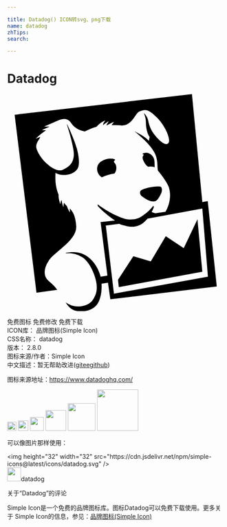```yaml
---

title: Datadog() ICON转svg、png下载
name: datadog
zhTips: 
search: 

---
```


# Datadog  <small style="font-size: 60%;font-weight: 100"></small>

<div id="svg" class="svg-wrap">
<svg role="img" xmlns="http://www.w3.org/2000/svg" viewBox="0 0 24 24"><title>Datadog icon</title><path d="M19.55 17.04l-1.99-1.32-1.66 2.78-1.93-.57-1.7 2.6.09.82 9.25-1.71-.54-5.79-1.52 3.19zm-8.63-2.5l1.48-.2c.24.11.41.15.69.22.45.12.97.23 1.74-.16.18-.09.55-.43.7-.63l6.08-1.11.62 7.53-10.41 1.88-.9-7.53zm11.29-2.71l-.6.11L20.46 0 .82 2.28l2.42 19.69 2.3-.33c-.18-.26-.47-.58-.96-.99-.68-.56-.44-1.52-.04-2.13.53-1.02 3.25-2.32 3.1-3.96-.06-.59-.15-1.37-.7-1.9-.02.22.02.43.02.43s-.23-.29-.34-.68c-.11-.15-.2-.2-.32-.4-.08.23-.07.5-.07.5s-.18-.44-.21-.81c-.11.17-.14.48-.14.48s-.24-.69-.19-1.06c-.11-.32-.43-.97-.34-2.42.6.42 1.92.32 2.43-.44.17-.24.29-.93-.08-2.28-.24-.87-.83-2.16-1.07-2.65l-.02.02c.12.4.37 1.22.47 1.63.29 1.22.37 1.64.23 2.2-.12.49-.4.81-1.1 1.16-.71.36-1.65-.51-1.71-.56-.69-.55-1.22-1.45-1.28-1.88-.06-.48.27-.77.44-1.16-.24.07-.51.2-.51.2s.32-.34.72-.63c.16-.11.26-.18.43-.32h-.46s.43-.22.86-.39c-.32-.01-.62 0-.62 0s.93-.42 1.67-.73c.51-.21 1-.15 1.28.26.37.53.75.82 1.56 1 .51-.23.66-.34 1.29-.51.55-.61.99-.69.99-.69s-.22.2-.27.51c.31-.25.66-.45.66-.45s-.13.16-.26.43l.03.04c.37-.22.8-.39.8-.39l-.27.36c.28 0 .84.01 1.05.04 1.28.03 1.55-1.37 2.04-1.55.62-.22.89-.35 1.94.68.9.89 1.6 2.48 1.25 2.83-.29.3-.87-.12-1.51-.92-.34-.42-.59-.93-.71-1.56-.1-.54-.49-.85-.49-.85s.23.51.23.96c0 .25.03 1.16.42 1.68-.04.08-.06.37-.1.43-.46-.55-1.44-.95-1.6-1.07.54.45 1.79 1.47 2.27 2.45.45.93.19 1.78.41 2 .07.06.97 1.2 1.15 1.77.3.99.02 2.04-.38 2.69l-1.11.17c-.16-.05-.27-.07-.42-.15.08-.14.24-.5.24-.57l-.06-.11c-.35.49-.93.97-1.41 1.25-.63.36-1.36.3-1.83.16-1.34-.42-2.62-1.33-2.92-1.57 0 0-.01.19.05.23.34.38 1.12 1.08 1.87 1.56l-1.6.18.76 5.91c-.34.05-.39.07-.75.12-.32-1.15-.94-1.9-1.62-2.33-.6-.38-1.42-.47-2.21-.31l-.05.06c.55-.06 1.19.02 1.86.44.65.41 1.18 1.48 1.37 2.12.25.82.42 1.7-.25 2.63-.47.66-1.86 1.03-2.98.24.3.48.7.88 1.25.95.81.11 1.57-.03 2.1-.57.45-.46.69-1.43.63-2.46l.71-.1.26 1.83 11.79-1.42-1-9.44zm-7.17-4.98c-.03.08-.08.12-.01.37v.01l.01.03.03.07c.14.29.29.56.55.7.07-.01.14-.02.21-.02.24-.01.39.03.49.08.01-.05.01-.12.01-.22-.02-.36.07-.98-.62-1.31-.26-.12-.63-.08-.75.07.02 0 .04.01.06.01.18.07.05.13.02.21m1.95 3.39c-.09-.05-.52-.03-.82.01-.57.07-1.19.27-1.32.37-.25.19-.13.52.05.66.51.38.96.64 1.43.58.29-.04.54-.5.73-.91.11-.3.11-.61-.07-.71M11.93 7.3c.16-.15-.8-.36-1.55.16-.55.37-.57 1.18-.04 1.64.05.05.1.08.14.1a4.857 4.857 0 011.39-.41c.11-.13.24-.35.21-.75-.05-.53-.46-.45-.15-.74"/></svg>
</div>
<detail full-name='datadog'></detail>

<div class="detail-page">
<p>
<span><span class="badge-success badge">免费图标</span> <span class="badge-success badge">免费修改</span>  <span class="badge-success badge">免费下载</span> </span>
<br/>
<span>
ICON库：
<span class="badge-secondary badge">品牌图标(Simple Icon)</span> 
</span>
<br/>
<span>
CSS名称：
<span class="badge-secondary badge">datadog</span> 
</span>

<br/>
<span>
版本：
<span class="badge-secondary badge">2.8.0</span> 
</span>
<br/>
<span>图标来源/作者：<span class="badge-light badge">Simple Icon</span></span> 
<br/>
<span class="zh-detail">中文描述：暂无<span class="help-link"><span>帮助改进</span>(<a href="https://gitee.com/liuwave/icon-helper/edit/master/json/brands/datadog.json" target="_blank" rel="noopener noreferrer">gitee</a><a href="https://github.com/liuwave/icon-helper/edit/master/json/brands/datadog.json" target="_blank" rel="noopener noreferrer">github</a></span>)</span><br/>
</p>
</div><div class="description description alert alert-light"><p>图标来源地址：<a href="https://www.datadoghq.com/" target="_blank" rel="noopener noreferrer">https://www.datadoghq.com/</a></p></div>
<div class="alert alert-dark">
<img height="21" width="21" src="https://cdn.jsdelivr.net/npm/simple-icons@latest/icons/datadog.svg" />
<img height="24" width="24" src="https://cdn.jsdelivr.net/npm/simple-icons@latest/icons/datadog.svg" />
<img height="32" width="32" src="https://cdn.jsdelivr.net/npm/simple-icons@latest/icons/datadog.svg" />
<img height="48" width="48" src="https://cdn.jsdelivr.net/npm/simple-icons@latest/icons/datadog.svg" />
<img height="64" width="64" src="https://cdn.jsdelivr.net/npm/simple-icons@latest/icons/datadog.svg" />
<img height="96" width="96" src="https://cdn.jsdelivr.net/npm/simple-icons@latest/icons/datadog.svg" />

</div>
<div>
  <p>可以像图片那样使用：    
  </p>
  <div class="alert alert-primary" style="font-size: 14px">
    &lt;img height="32" width="32" src="https://cdn.jsdelivr.net/npm/simple-icons@latest/icons/datadog.svg" /&gt;
    <copy-btn content='<img height="32" width="32" src="https://cdn.jsdelivr.net/npm/simple-icons@latest/icons/datadog.svg" />'></copy-btn>
  </div>
  <div class="alert alert-secondary">
    <img height="32" width="32" src="https://cdn.jsdelivr.net/npm/simple-icons@latest/icons/datadog.svg" />datadog
    <copy-btn content="datadog" btn-title="复制图标名称"></copy-btn>
  </div>
</div>

<Vssue title="关于“Datadog”的评论" >关于“Datadog”的评论</Vssue>


<div><p>Simple Icon是一个免费的品牌图标库。图标Datadog可以免费下载使用。更多关于  Simple Icon的信息，参见：<a target="_blank" href="https://iconhelper.cn/brands.html">品牌图标(Simple Icon)</a>
</p></div>
